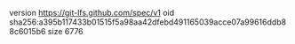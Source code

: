 version https://git-lfs.github.com/spec/v1
oid sha256:a395b117433b01515f5a98aa42dfebd491165039acce07a99616ddb88c6015b6
size 6776
